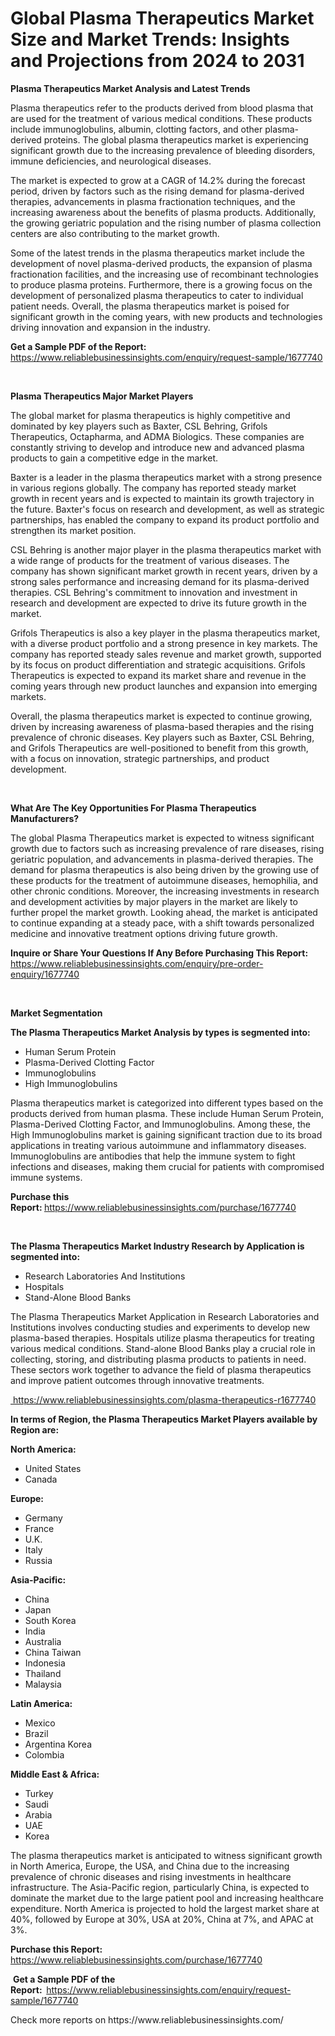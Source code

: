 <p><h1>Global Plasma Therapeutics Market Size and Market Trends: Insights and Projections from 2024 to 2031</h1></p><p><strong>Plasma Therapeutics Market Analysis and Latest Trends</strong></p>
<p><p>Plasma therapeutics refer to the products derived from blood plasma that are used for the treatment of various medical conditions. These products include immunoglobulins, albumin, clotting factors, and other plasma-derived proteins. The global plasma therapeutics market is experiencing significant growth due to the increasing prevalence of bleeding disorders, immune deficiencies, and neurological diseases.</p><p>The market is expected to grow at a CAGR of 14.2% during the forecast period, driven by factors such as the rising demand for plasma-derived therapies, advancements in plasma fractionation techniques, and the increasing awareness about the benefits of plasma products. Additionally, the growing geriatric population and the rising number of plasma collection centers are also contributing to the market growth.</p><p>Some of the latest trends in the plasma therapeutics market include the development of novel plasma-derived products, the expansion of plasma fractionation facilities, and the increasing use of recombinant technologies to produce plasma proteins. Furthermore, there is a growing focus on the development of personalized plasma therapeutics to cater to individual patient needs. Overall, the plasma therapeutics market is poised for significant growth in the coming years, with new products and technologies driving innovation and expansion in the industry.</p></p>
<p><strong>Get a Sample PDF of the Report:&nbsp;</strong> <a href="https://www.reliablebusinessinsights.com/enquiry/request-sample/1677740">https://www.reliablebusinessinsights.com/enquiry/request-sample/1677740</a></p>
<p>&nbsp;</p>
<p><strong>Plasma Therapeutics Major Market Players</strong></p>
<p><p>The global market for plasma therapeutics is highly competitive and dominated by key players such as Baxter, CSL Behring, Grifols Therapeutics, Octapharma, and ADMA Biologics. These companies are constantly striving to develop and introduce new and advanced plasma products to gain a competitive edge in the market.</p><p>Baxter is a leader in the plasma therapeutics market with a strong presence in various regions globally. The company has reported steady market growth in recent years and is expected to maintain its growth trajectory in the future. Baxter's focus on research and development, as well as strategic partnerships, has enabled the company to expand its product portfolio and strengthen its market position.</p><p>CSL Behring is another major player in the plasma therapeutics market with a wide range of products for the treatment of various diseases. The company has shown significant market growth in recent years, driven by a strong sales performance and increasing demand for its plasma-derived therapies. CSL Behring's commitment to innovation and investment in research and development are expected to drive its future growth in the market.</p><p>Grifols Therapeutics is also a key player in the plasma therapeutics market, with a diverse product portfolio and a strong presence in key markets. The company has reported steady sales revenue and market growth, supported by its focus on product differentiation and strategic acquisitions. Grifols Therapeutics is expected to expand its market share and revenue in the coming years through new product launches and expansion into emerging markets.</p><p>Overall, the plasma therapeutics market is expected to continue growing, driven by increasing awareness of plasma-based therapies and the rising prevalence of chronic diseases. Key players such as Baxter, CSL Behring, and Grifols Therapeutics are well-positioned to benefit from this growth, with a focus on innovation, strategic partnerships, and product development.</p></p>
<p>&nbsp;</p>
<p><strong>What Are The Key Opportunities For Plasma Therapeutics Manufacturers?</strong></p>
<p><p>The global Plasma Therapeutics market is expected to witness significant growth due to factors such as increasing prevalence of rare diseases, rising geriatric population, and advancements in plasma-derived therapies. The demand for plasma therapeutics is also being driven by the growing use of these products for the treatment of autoimmune diseases, hemophilia, and other chronic conditions. Moreover, the increasing investments in research and development activities by major players in the market are likely to further propel the market growth. Looking ahead, the market is anticipated to continue expanding at a steady pace, with a shift towards personalized medicine and innovative treatment options driving future growth.</p></p>
<p><strong>Inquire or Share Your Questions If Any Before Purchasing This Report:</strong> <a href="https://www.reliablebusinessinsights.com/enquiry/pre-order-enquiry/1677740">https://www.reliablebusinessinsights.com/enquiry/pre-order-enquiry/1677740</a></p>
<p>&nbsp;</p>
<p><strong>Market Segmentation</strong></p>
<p><strong>The Plasma Therapeutics Market Analysis by types is segmented into:</strong></p>
<p><ul><li>Human Serum Protein</li><li>Plasma-Derived Clotting Factor</li><li>Immunoglobulins</li><li>High Immunoglobulins</li></ul></p>
<p><p>Plasma therapeutics market is categorized into different types based on the products derived from human plasma. These include Human Serum Protein, Plasma-Derived Clotting Factor, and Immunoglobulins. Among these, the High Immunoglobulins market is gaining significant traction due to its broad applications in treating various autoimmune and inflammatory diseases. Immunoglobulins are antibodies that help the immune system to fight infections and diseases, making them crucial for patients with compromised immune systems.</p></p>
<p><strong>Purchase this Report:&nbsp;</strong><a href="https://www.reliablebusinessinsights.com/purchase/1677740">https://www.reliablebusinessinsights.com/purchase/1677740</a></p>
<p>&nbsp;</p>
<p><strong>The Plasma Therapeutics Market Industry Research by Application is segmented into:</strong></p>
<p><ul><li>Research Laboratories And Institutions</li><li>Hospitals</li><li>Stand-Alone Blood Banks</li></ul></p>
<p><p>The Plasma Therapeutics Market Application in Research Laboratories and Institutions involves conducting studies and experiments to develop new plasma-based therapies. Hospitals utilize plasma therapeutics for treating various medical conditions. Stand-alone Blood Banks play a crucial role in collecting, storing, and distributing plasma products to patients in need. These sectors work together to advance the field of plasma therapeutics and improve patient outcomes through innovative treatments.</p></p>
<p><a href="https://www.reliablebusinessinsights.com/plasma-therapeutics-r1677740">&nbsp;https://www.reliablebusinessinsights.com/plasma-therapeutics-r1677740</a></p>
<p><strong>In terms of Region, the Plasma Therapeutics Market Players available by Region are:</strong></p>
<p>
    <p> <strong> North America: </strong>
        <ul>
            <li>United States</li>
            <li>Canada</li>
        </ul>
        </p> 
    <p> <strong> Europe: </strong>
        <ul>
            <li>Germany</li>
            <li>France</li>
            <li>U.K.</li>
            <li>Italy</li>
            <li>Russia</li>
        </ul>
        </p> 
    <p> <strong> Asia-Pacific: </strong>
        <ul>
            <li>China</li>
            <li>Japan</li>
            <li>South Korea</li>
            <li>India</li>
            <li>Australia</li>
            <li>China Taiwan</li>
            <li>Indonesia</li>
            <li>Thailand</li>
            <li>Malaysia</li>
        </ul>
        </p> 
    <p> <strong> Latin America: </strong>
        <ul>
            <li>Mexico</li>
            <li>Brazil</li>
            <li>Argentina Korea</li>
            <li>Colombia</li>
        </ul>
        </p> 
    <p> <strong> Middle East & Africa: </strong>
        <ul>
            <li>Turkey</li>
            <li>Saudi</li>
            <li>Arabia</li>
            <li>UAE</li>
            <li>Korea</li>
        </ul>
    </p>
    </p>
<p><p>The plasma therapeutics market is anticipated to witness significant growth in North America, Europe, the USA, and China due to the increasing prevalence of chronic diseases and rising investments in healthcare infrastructure. The Asia-Pacific region, particularly China, is expected to dominate the market due to the large patient pool and increasing healthcare expenditure. North America is projected to hold the largest market share at 40%, followed by Europe at 30%, USA at 20%, China at 7%, and APAC at 3%.</p></p>
<p><strong>Purchase this Report: </strong><a href="https://www.reliablebusinessinsights.com/purchase/1677740">https://www.reliablebusinessinsights.com/purchase/1677740</a></p>
<p>&nbsp;<strong>Get a Sample PDF of the Report:&nbsp;&nbsp;</strong><a href="https://www.reliablebusinessinsights.com/enquiry/request-sample/1677740">https://www.reliablebusinessinsights.com/enquiry/request-sample/1677740</a></p>
<p><strong></strong></p>
<p>Check more reports on https://www.reliablebusinessinsights.com/</p>